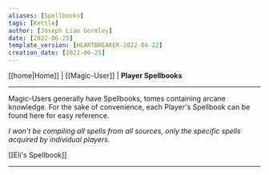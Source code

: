 ```yaml
---
aliases: [Spellbooks]
tags: [Kettle]
author: [Joseph Liao Gormley]
date: [2022-06-25]
template_version: [HEARTBREAKER-2022-04-22]
creation_date: [2022-06-25]
---
```

<!-- Home | Character Creation | -->
[[home|Home]] | [[Magic-User]] | **Player Spellbooks**
___
Magic-Users generally have Spellbooks, tomes containing arcane knowledge. For the sake of convenience, each Player's Spellbook can be found here for easy reference. 

*I won't be compiling all spells from all sources, only the specific spells acquired by individual players.*

[[Eli's Spellbook]]

___
<!--*See also:* 
*References:*
*Source:* -->
<!-- Sources, read more, links, etc. -->
<!-- *Source: Entry by [[Mike Maxin]].* -->
<!-- Leave an empty line at the end, otherwise Exporter complains. -->

